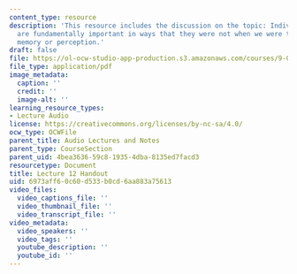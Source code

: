 ```yaml
---
content_type: resource
description: 'This resource includes the discussion on the topic: Individual differences
  are fundamentally important in ways that they were not when we were talking about
  memory or perception.'
draft: false
file: https://ol-ocw-studio-app-production.s3.amazonaws.com/courses/9-00-introduction-to-psychology-fall-2004/6973aff60c60d533b0cd6aa883a75613_h12iq.pdf
file_type: application/pdf
image_metadata:
  caption: ''
  credit: ''
  image-alt: ''
learning_resource_types:
- Lecture Audio
license: https://creativecommons.org/licenses/by-nc-sa/4.0/
ocw_type: OCWFile
parent_title: Audio Lectures and Notes
parent_type: CourseSection
parent_uid: 4bea3636-59c8-1935-4dba-8135ed7facd3
resourcetype: Document
title: Lecture 12 Handout
uid: 6973aff6-0c60-d533-b0cd-6aa883a75613
video_files:
  video_captions_file: ''
  video_thumbnail_file: ''
  video_transcript_file: ''
video_metadata:
  video_speakers: ''
  video_tags: ''
  youtube_description: ''
  youtube_id: ''
---
```

